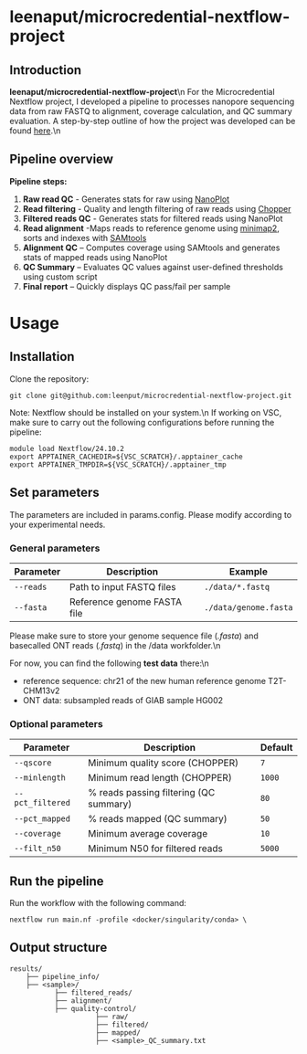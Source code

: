 # leenaput/microcredential-nextflow-project

## Introduction

**leenaput/microcredential-nextflow-project**\n
For the Microcredential Nextflow project, I developed a pipeline to processes nanopore sequencing data from raw FASTQ to alignment, coverage calculation, and QC summary evaluation. A step-by-step outline of how the project was developed can be found [here](https://github.com/leenput/microcredential-nextflow-project/blob/main/STEPBYSTEP.md).\n


## Pipeline overview

**Pipeline steps:**
1. **Raw read QC** - Generates stats for raw using [NanoPlot]()
2. **Read filtering** - Quality and length filtering of raw reads using [Chopper]()
2. **Filtered reads QC** - Generates stats for filtered reads using NanoPlot
3. **Read alignment** -Maps reads to reference genome using [minimap2](), sorts and indexes with [SAMtools]()
4. **Alignment QC** – Computes coverage using SAMtools and generates stats of mapped reads using NanoPlot
4. **QC Summary** – Evaluates QC values against user-defined thresholds using custom script 
5. **Final report** – Quickly displays QC pass/fail per sample 


# Usage
## Installation
Clone the repository:
```
git clone git@github.com:leenput/microcredential-nextflow-project.git
```

Note: Nextflow should be installed on your system.\n
If working on VSC, make sure to carry out the following configurations before running the pipeline:
```
module load Nextflow/24.10.2
export APPTAINER_CACHEDIR=${VSC_SCRATCH}/.apptainer_cache
export APPTAINER_TMPDIR=${VSC_SCRATCH}/.apptainer_tmp
``` 

## Set parameters
The parameters are included in params.config. Please modify according to your experimental needs. 

### General parameters

| Parameter      | Description                          | Example                                  |
|----------------|--------------------------------------|------------------------------------------|
| `--reads`      | Path to input FASTQ files            | `./data/*.fastq`                         |
| `--fasta`      | Reference genome FASTA file          | `./data/genome.fasta`                    |\n


Please make sure to store your genome sequence file (*.fasta*) and basecalled ONT reads (*.fastq*) in the /data workfolder.\n

For now, you can find the following **test data** there:\n
- reference sequence: chr21 of the new human reference genome T2T-CHM13v2 
- ONT data: subsampled reads of GIAB sample HG002 


### Optional parameters

| Parameter         | Description                             | Default  |
|------------------|-----------------------------------------|----------|
| `--qscore`       | Minimum quality score (CHOPPER)         | `7`      |
| `--minlength`    | Minimum read length (CHOPPER)           | `1000`   |
| `--pct_filtered` | % reads passing filtering (QC summary)  | `80`     |
| `--pct_mapped`   | % reads mapped (QC summary)             | `50`     |
| `--coverage`     | Minimum average coverage                | `10`     |
| `--filt_n50`     | Minimum N50 for filtered reads          | `5000`   |


## Run the pipeline

Run the workflow with the following command:

```
nextflow run main.nf -profile <docker/singularity/conda> \
```

## Output structure
```
results/
    ├── pipeline_info/
    ├── <sample>/
           ├── filtered_reads/
           ├── alignment/
           ├── quality-control/
                     ├── raw/
                     ├── filtered/
                     ├── mapped/
                     ├── <sample>_QC_summary.txt
                     
```    
